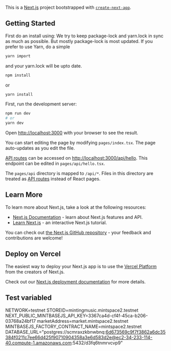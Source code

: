 This is a [Next.js](https://nextjs.org/) project bootstrapped with [`create-next-app`](https://github.com/vercel/next.js/tree/canary/packages/create-next-app).

## Getting Started

First do an install using:
We try to keep package-lock and yarn.lock in sync as much as possible.
But mostly package-lock is most updated. If you prefer to use Yarn, do a simple
```bash
yarn import
```
and your yarn.lock will be upto date.

```bash
npm install
```
or
```bash
yarn install
```

First, run the development server:

```bash
npm run dev
# or
yarn dev
```

Open [http://localhost:3000](http://localhost:3000) with your browser to see the result.

You can start editing the page by modifying `pages/index.tsx`. The page auto-updates as you edit the file.

[API routes](https://nextjs.org/docs/api-routes/introduction) can be accessed on [http://localhost:3000/api/hello](http://localhost:3000/api/hello). This endpoint can be edited in `pages/api/hello.tsx`.

The `pages/api` directory is mapped to `/api/*`. Files in this directory are treated as [API routes](https://nextjs.org/docs/api-routes/introduction) instead of React pages.

## Learn More

To learn more about Next.js, take a look at the following resources:

- [Next.js Documentation](https://nextjs.org/docs) - learn about Next.js features and API.
- [Learn Next.js](https://nextjs.org/learn) - an interactive Next.js tutorial.

You can check out [the Next.js GitHub repository](https://github.com/vercel/next.js/) - your feedback and contributions are welcome!

## Deploy on Vercel

The easiest way to deploy your Next.js app is to use the [Vercel Platform](https://vercel.com/new?utm_medium=default-template&filter=next.js&utm_source=create-next-app&utm_campaign=create-next-app-readme) from the creators of Next.js.

Check out our [Next.js deployment documentation](https://nextjs.org/docs/deployment) for more details.

## Test variabled
NETWORK=testnet
STOREID=mintingmusic.mintspace2.testnet
NEXT_PUBLIC_MINTBASEJS_API_KEY=3367ca4d-cf4f-45ca-b206-03768a24bf17
marketAddress=market.mintspace2.testnet
MINTBASEJS_FACTORY_CONTRACT_NAME=mintspace2.testnet
DATABASE_URL="postgres://scmraxzkbnwbnq:6d673569c9f7f3862a6dc35384f0211c7ee66d425f90710904358a3e6d583d2e@ec2-34-233-114-40.compute-1.amazonaws.com:5432/d3fq6tnmrvcvp9"
